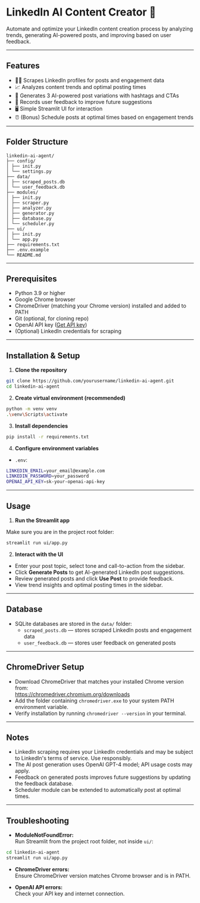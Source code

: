 # LinkedIn AI Content Creator 🤖

Automate and optimize your LinkedIn content creation process by analyzing trends, generating AI-powered posts, and improving based on user feedback.

---

## Features

- 🕵️‍♂️ Scrapes LinkedIn profiles for posts and engagement data  
- 📈 Analyzes content trends and optimal posting times  
- 🤖 Generates 3 AI-powered post variations with hashtags and CTAs  
- 🔄 Records user feedback to improve future suggestions  
- 🖥️ Simple Streamlit UI for interaction  
- ⏰ (Bonus) Schedule posts at optimal times based on engagement trends  

---

## Folder Structure

```plaintext
linkedin-ai-agent/
├── config/
│ ├── init.py
│ └── settings.py
├── data/
│ ├── scraped_posts.db
│ └── user_feedback.db
├── modules/
│ ├── init.py
│ ├── scraper.py
│ ├── analyzer.py
│ ├── generator.py
│ ├── database.py
│ └── scheduler.py
├── ui/
│ ├── init.py
│ └── app.py
├── requirements.txt
├── .env.example
└── README.md
```


---

## Prerequisites

- Python 3.9 or higher  
- Google Chrome browser  
- ChromeDriver (matching your Chrome version) installed and added to PATH  
- Git (optional, for cloning repo)  
- OpenAI API key ([Get API key](https://platform.openai.com/))  
- (Optional) LinkedIn credentials for scraping  

---

## Installation & Setup

1. **Clone the repository**

```bash
git clone https://github.com/yourusername/linkedin-ai-agent.git
cd linkedin-ai-agent
```


2. **Create virtual environment (recommended)**

```bash
python -m venv venv
.\venv\Scripts\activate
```


3. **Install dependencies**

```bash
pip install -r requirements.txt
```


4. **Configure environment variables**

-  `.env`:

```bash
LINKEDIN_EMAIL=your_email@example.com
LINKEDIN_PASSWORD=your_password
OPENAI_API_KEY=sk-your-openai-api-key
```


---

## Usage

1. **Run the Streamlit app**

Make sure you are in the project root folder:

```bash
streamlit run ui/app.py
```


2. **Interact with the UI**

- Enter your post topic, select tone and call-to-action from the sidebar.  
- Click **Generate Posts** to get AI-generated LinkedIn post suggestions.  
- Review generated posts and click **Use Post** to provide feedback.  
- View trend insights and optimal posting times in the sidebar.

---

## Database

- SQLite databases are stored in the `data/` folder:  
  - `scraped_posts.db` — stores scraped LinkedIn posts and engagement data  
  - `user_feedback.db` — stores user feedback on generated posts  

---

## ChromeDriver Setup

- Download ChromeDriver that matches your installed Chrome version from:  
  https://chromedriver.chromium.org/downloads  
- Add the folder containing `chromedriver.exe` to your system PATH environment variable.  
- Verify installation by running `chromedriver --version` in your terminal.

---

## Notes

- LinkedIn scraping requires your LinkedIn credentials and may be subject to LinkedIn's terms of service. Use responsibly.  
- The AI post generation uses OpenAI GPT-4 model; API usage costs may apply.  
- Feedback on generated posts improves future suggestions by updating the feedback database.  
- Scheduler module can be extended to automatically post at optimal times.

---

## Troubleshooting

- **ModuleNotFoundError:**  
  Run Streamlit from the project root folder, not inside `ui/`:

```bash
cd linkedin-ai-agent
streamlit run ui/app.py
```



- **ChromeDriver errors:**  
Ensure ChromeDriver version matches Chrome browser and is in PATH.

- **OpenAI API errors:**  
Check your API key and internet connection.


